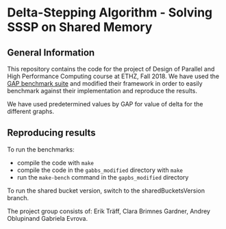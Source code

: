# Delta-Stepping Algorithm - Solving SSSP on Shared Memory

## General Information
This repository contains the code for the project of Design of Parallel and High Performance Computing course at ETHZ, Fall 2018. We have used the [GAP benchmark suite](https://github.com/sbeamer/gapbs) and modified their framework in order to easily benchmark against their implementation and reproduce the results.

We have used predetermined values by GAP for value of delta for the different graphs.

## Reproducing results

To run the benchmarks:

- compile the code with `make`
- compile the code in the `gabbs_modified` directory with `make`
- run the `make-bench` command in the `gapbs_modified` directory

To run the shared bucket version, switch to the sharedBucketsVersion branch.

The project group consists of: Erik Träff, Clara Brimnes Gardner, Andrey Oblupinand Gabriela Evrova. 
